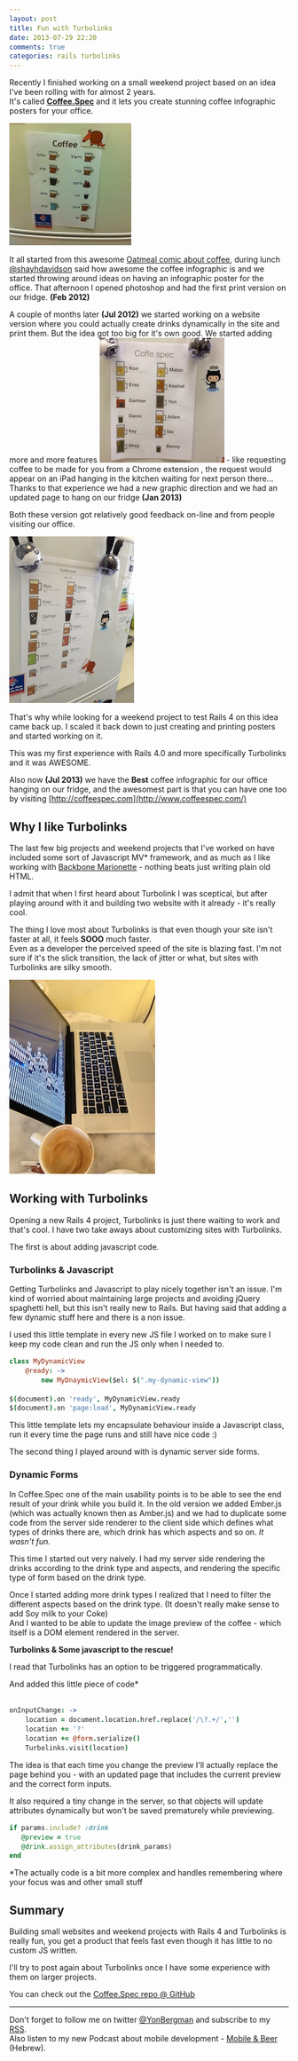 ```yaml
---
layout: post
title: Fun with Turbolinks
date: 2013-07-29 22:20
comments: true
categories: rails turbolinks
---
```


Recently I finished working on a small weekend project based on an idea I've been rolling with for almost 2 years.  
It's called [__Coffee.Spec__](http://www.coffeespec.com/) and it lets you create stunning coffee infographic posters for your office.

![](/images/posts/coffeespec/v1.jpg)

It all started from this awesome [Oatmeal comic about coffee](http://theoatmeal.com/comics/coffee), during lunch [@shayhdavidson](https://twitter.com/shayhdavidson) said how awesome the coffee infographic is and we started throwing around ideas on having an infographic poster for the office.
That afternoon I opened photoshop and had the first print version on our fridge. **(Feb 2012)**

A couple of months later **(Jul 2012)** we started working on a website version where you could actually create drinks dynamically in the site and print them. But the idea got too big for it's own good. We started adding more and more features ![](/images/posts/coffeespec/v2.jpg) - like requesting coffee to be made for you from a Chrome extension , the request would appear on an iPad hanging in the kitchen waiting for next person there…
Thanks to that experience we had a new graphic direction and we had an updated page to hang on our fridge **(Jan 2013)**

Both these version got relatively good feedback on-line and from people visiting our office.

![](/images/posts/coffeespec/v3.jpg)

That's why while looking for a weekend project to test Rails 4 on this idea came back up. I scaled it back down to just creating and printing posters and started working on it.

This was my first experience with Rails 4.0 and more specifically Turbolinks and it was AWESOME.

Also now **(Jul 2013)** we have the **Best** coffee infographic for our office hanging on our fridge, and the awesomest part is that you can have one too by visiting [http://coffeespec.com](http://www.coffeespec.com/)



## Why I like Turbolinks

The last few big projects and weekend projects that I've worked on have included some sort of Javascript MV* framework, and as much as I like working with [Backbone Marionette](http://marionettejs.com/) - nothing beats just writing plain old HTML.

I admit that when I first heard about Turbolink I was sceptical, but after playing around with it and building two website with it already - it's really cool.

The thing I love most about Turbolinks is that even though your site isn't faster at all, it feels **SOOO** much faster.  
Even as a developer the perceived speed of the site is blazing fast.
I'm not sure if it's the slick transition,
the lack of jitter or what, but sites with Turbolinks are silky smooth.


![](/images/posts/coffeespec/work.jpg)

## Working with Turbolinks
Opening a new Rails 4 project, Turbolinks is just there waiting to work and that's cool. I have two take aways about customizing sites with Turbolinks.

The first is about adding javascript code.
### Turbolinks & Javascript
Getting Turbolinks and Javascript to play nicely together isn't an issue.
I'm kind of worried about maintaining large projects and avoiding jQuery spaghetti hell, but this isn't really new to Rails.
But having said that adding a few dynamic stuff here and there is a non issue.

I used this little template in every new JS file I worked on to make sure I keep my code clean and run the JS only when I needed to.

```  coffeescript
class MyDynamicView
	@ready: ->
		new MyDnaymicView($el: $(".my-dynamic-view"))

$(document).on 'ready', MyDynamicView.ready
$(document).on 'page:load', MyDynamicView.ready
```

This little template lets my encapsulate behaviour inside a Javascript class, run it every time the page runs and still have nice code :)


The second thing I played around with is dynamic server side forms.
### Dynamic Forms
In Coffee.Spec one of the main usability points is to be able to see the end result of your drink while you build it.
In the old version we added Ember.js (which was actually known then as Amber.js) and we had to duplicate some code from the server side renderer to the client side which defines what types of drinks there are, which drink has which aspects and so on. *It wasn't fun.*

This time I started out very naively.
I had my server side rendering the drinks according to the drink type and aspects, and rendering the specific type of form based on the drink type.

Once I started adding more drink types I realized that I need to filter the different aspects based on the drink type. (It doesn't really make sense to add Soy milk to your Coke)  
And I wanted to be able to update the image preview of the coffee - which itself is a DOM element rendered in the server.

**Turbolinks & Some javascript to the rescue!**

I read that Turbolinks has an option to be triggered programmatically.

And added this little piece of code*

```  coffeescript

onInputChange: ->
	location = document.location.href.replace('/\?.+/','')
	location += '?'
	location += @form.serialize()
	Turbolinks.visit(location)

```

The idea is that each time you change the preview I'll actually replace the page behind you - with an updated page that includes the current preview and the correct form inputs.

It also required a tiny change in the server, so that objects will update attributes dynamically but won't be saved prematurely while previewing.

``` ruby
if params.include? :drink
   @preview = true
   @drink.assign_attributes(drink_params)
end
```

*The actually code is a bit more complex and handles remembering where your focus was and other small stuff

## Summary

Building small websites and weekend projects with Rails 4 and Turbolinks is really fun, you get a product that feels fast even though it has little to no custom JS written.

I'll try to post again about Turbolinks once I have some experience with them on larger projects.

You can check out the [Coffee.Spec repo @ GitHub](https://github.com/yonbergman/coffee-spec)

----

Don't forget to follow me on twitter [@YonBergman](http://twitter.com/yonbergman) and subscribe to my [RSS](http://feeds.feedburner.com/Yon-line).  
Also listen to my new Podcast about mobile development - [Mobile & Beer
](http://mobileandbeer.com/) (Hebrew).
